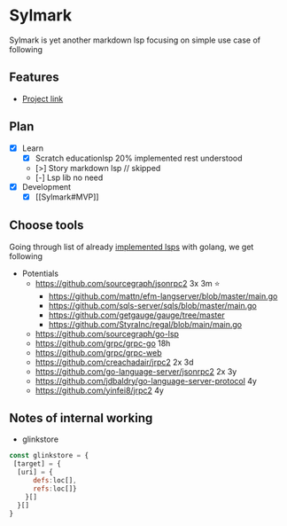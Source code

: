 # Sylmark

Sylmark is yet another markdown lsp focusing on simple use
case of following

## Features

- [Project link](https://codeberg.org/sylveryte/sylmark)

## Plan

- [x] Learn
  - [x] Scratch educationlsp 20% implemented rest understood
  - [>] Story markdown lsp // skipped
  - [-] Lsp lib no need
- [x] Development
  - [x] [[Sylmark#MVP]]

## Choose tools

Going through list of already [implemented lsps](https://microsoft.github.io/language-server-protocol/implementors/servers/) with golang,
we get following

- Potentials
  - https://github.com/sourcegraph/jsonrpc2 3x 3m ⭐
    - https://github.com/mattn/efm-langserver/blob/master/main.go
    - https://github.com/sqls-server/sqls/blob/master/main.go
    - https://github.com/getgauge/gauge/tree/master
    - https://github.com/StyraInc/regal/blob/main/main.go
  - https://github.com/sourcegraph/go-lsp
  - https://github.com/grpc/grpc-go 18h
  - https://github.com/grpc/grpc-web
  - https://github.com/creachadair/jrpc2 2x 3d
  - https://github.com/go-language-server/jsonrpc2 2x 3y
  - https://github.com/jdbaldry/go-language-server-protocol 4y
  - https://github.com/yinfei8/jrpc2 4y

## Notes of internal working

- glinkstore

```js
const glinkstore = {
 [target] = {
  [uri] = {
      defs:loc[],
      refs:loc[]}
    }[]
  }[]
}
```
